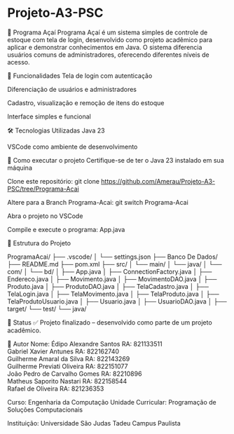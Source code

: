 # Projeto-A3-PSC
🍧 Programa Açaí
Programa Açaí é um sistema simples de controle de estoque com tela de login, desenvolvido como projeto acadêmico para aplicar e demonstrar conhecimentos em Java. O sistema diferencia usuários comuns de administradores, oferecendo diferentes níveis de acesso.

🚀 Funcionalidades
Tela de login com autenticação

Diferenciação de usuários e administradores

Cadastro, visualização e remoção de itens do estoque

Interface simples e funcional

🛠 Tecnologias Utilizadas
Java 23

VSCode como ambiente de desenvolvimento

🧩 Como executar o projeto
Certifique-se de ter o Java 23 instalado em sua máquina

Clone este repositório:
git clone https://github.com/Amerau/Projeto-A3-PSC/tree/Programa-Acai

Altere para a Branch Programa-Acai:
git switch Programa-Acai

Abra o projeto no VSCode

Compile e execute o programa:
App.java


📁 Estrutura do Projeto

ProgramaAcai/
├── .vscode/
│ └── settings.json
├── Banco De Dados/ 
├── README.md 
├── pom.xml
├── src/
│ └── main/
│ └── java/
│ └── com/
│ └── bd/
│ ├── App.java
│ ├── ConnectionFactory.java
│ ├── Endereco.java
│ ├── Movimento.java
│ ├── MovimentoDAO.java
│ ├── Produto.java
│ ├── ProdutoDAO.java
│ ├── TelaCadastro.java
│ ├── TelaLogin.java
│ ├── TelaMovimento.java
│ ├── TelaProduto.java
│ ├── TelaProdutoUsuario.java
│ ├── Usuario.java
│ ├── UsuarioDAO.java
│
├── target/
└── test/
└── java/

🧪 Status
✅ Projeto finalizado – desenvolvido como parte de um projeto acadêmico.

👤 Autor
Nome: Édipo Alexandre Santos       RA: 821133511  
      Gabriel Xavier Antunes       RA: 822162740  
      Guilherme Amaral da Silva    RA: 822143269  
      Guilherme Previati Oliveira  RA: 822151077  
      João Pedro de Carvalho Gomes RA: 82210896  
      Matheus Saporito Nastari     RA: 822158544  
      Rafael de Oliveira           RA: 821236353  

Curso: Engenharia da Computação
Unidade Curricular: Programação de Soluções Computacionais

Instituição: Universidade São Judas Tadeu Campus Paulista

